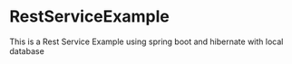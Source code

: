 # RestServiceExample
This is a Rest Service Example using spring boot and hibernate with local database
